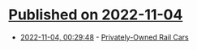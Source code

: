 # [Published on 2022-11-04](index.md)

* [2022-11-04, 00:29:48](https://news.ycombinator.com/item?id=33460052) - [Privately-Owned Rail Cars](https://www.amtrak.com/privately-owned-rail-cars)
